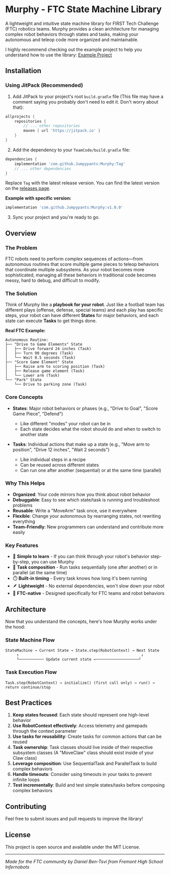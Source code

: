 # Murphy - FTC State Machine Library

A lightweight and intuitive state machine library for FIRST Tech Challenge (FTC) robotics teams. Murphy provides a clean architecture for managing complex robot behaviors through states and tasks, making your autonomous and teleop code more organized and maintainable.

I highly recommend checking out the example project to help you understand how to use the library: [Example Project](https://github.com/Jumpypants/MurphyExample)

## Installation

### Using JitPack (Recommended)

1. Add JitPack to your project's root `build.gradle` file (This file may have a comment saying you probably don't need to edit it. Don't worry about that):

```gradle
allprojects {
    repositories {
        // ... other repositories
        maven { url 'https://jitpack.io' }
    }
}
```

2. Add the dependency to your `TeamCode/build.gradle` file:

```gradle
dependencies {
    implementation 'com.github.Jumpypants:Murphy:Tag'
    // ... other dependencies
}
```

Replace `Tag` with the latest release version. You can find the latest version on the [releases page](https://github.com/Jumpypants/Murphy/releases).

**Example with specific version:**
```gradle
implementation 'com.github.Jumpypants:Murphy:v1.0.0'
```

3. Sync your project and you're ready to go.

## Overview

### The Problem
FTC robots need to perform complex sequences of actions—from autonomous routines that score multiple game pieces to teleop behaviors that coordinate multiple subsystems. As your robot becomes more sophisticated, managing all these behaviors in traditional code becomes messy, hard to debug, and difficult to modify.

### The Solution
Think of Murphy like a **playbook for your robot**. Just like a football team has different plays (offense, defense, special teams) and each play has specific steps, your robot can have different **States** for major behaviors, and each state can execute **Tasks** to get things done.

**Real FTC Example:**
```
Autonomous Routine:
├── "Drive to Game Elements" State
│   ├── Drive forward 24 inches (Task)
│   ├── Turn 90 degrees (Task)
│   └── Wait 0.5 seconds (Task)
├── "Score Game Element" State  
│   ├── Raise arm to scoring position (Task)
│   ├── Release game element (Task)
│   └── Lower arm (Task)
└── "Park" State
    └── Drive to parking zone (Task)
```

### Core Concepts

- **States**: Major robot behaviors or phases (e.g., "Drive to Goal", "Score Game Piece", "Defend")
  - Like different "modes" your robot can be in
  - Each state decides what the robot should do and when to switch to another state
  
- **Tasks**: Individual actions that make up a state (e.g., "Move arm to position", "Drive 12 inches", "Wait 2 seconds")
  - Like individual steps in a recipe
  - Can be reused across different states
  - Can run one after another (sequential) or at the same time (parallel)

### Why This Helps
- **Organized**: Your code mirrors how you think about robot behavior
- **Debuggable**: Easy to see which state/task is running and troubleshoot problems
- **Reusable**: Write a "MoveArm" task once, use it everywhere
- **Flexible**: Change your autonomous by rearranging states, not rewriting everything
- **Team-Friendly**: New programmers can understand and contribute more easily

### Key Features

- 🎯 **Simple to learn** - If you can think through your robot's behavior step-by-step, you can use Murphy
- 🔧 **Task composition** - Run tasks sequentially (one after another) or in parallel (at the same time)
- ⏱️ **Built-in timing** - Every task knows how long it's been running
- 🪶 **Lightweight** - No external dependencies, won't slow down your robot
- 🤝 **FTC-native** - Designed specifically for FTC teams and robot behaviors

## Architecture

Now that you understand the concepts, here's how Murphy works under the hood:

### State Machine Flow
```
StateMachine → Current State → State.step(RobotContext) → Next State
     ↑                                                      ↓
     └─────────── Update current state ←───────────────────┘
```

### Task Execution Flow
```
Task.step(RobotContext) → initialize() (first call only) → run() → return continue/stop
```

## Best Practices

1. **Keep states focused**: Each state should represent one high-level behavior
2. **Use RobotContext effectively**: Access telemetry and gamepads through the context parameter
3. **Use tasks for reusability**: Create tasks for common actions that can be reused
4. **Task ownership**: Task classes should live inside of their respective subsystem classes (A "MoveClaw" class should exist inside of your Claw class)
5. **Leverage composition**: Use SequentialTask and ParallelTask to build complex behaviors
6. **Handle timeouts**: Consider using timeouts in your tasks to prevent infinite loops
7. **Test incrementally**: Build and test simple states/tasks before composing complex behaviors

## Contributing

Feel free to submit issues and pull requests to improve the library!

## License

This project is open source and available under the MIT License.

---

*Made for the FTC community by Daniel Ben-Tsvi from Fremont High School Infernobots*
